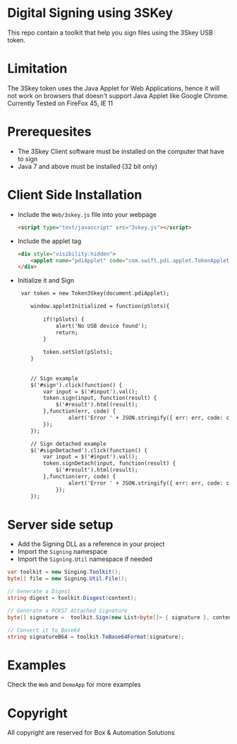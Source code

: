 Digital Signing using 3SKey
===========================
This repo contain a toolkit that help you sign files using the 3Skey USB token.

# Limitation
The 3Skey token uses the Java Applet for Web Applications, hence it will not work on browsers that doesn't support Java Applet like Google Chrome.
Currently Tested on FireFox 45, IE 11

# Prerequesites 
- The 3Skey Client software must be installed on the computer that have to sign
- Java 7 and above must be installed (32 bit only) 

# Client Side Installation
- Include the `Web/3skey.js` file into your webpage
   
    ```html
    <script type="text/javascript" src="3skey.js"></script>
    ```
    
- Include the applet tag
    
    ```html
    <div style="visibility:hidden">
        <applet name="pdiApplet" code="com.swift.pdi.applet.TokenApplet" archive="pdiapplet.jar"> </applet>
    </div>
    ```
- Initialize it and Sign

    ```html
     var token = new Token3Skey(document.pdiApplet);

        window.appletInitialized = function(pSlots){            
            
            if(!pSlots) {
                alert('No USB device found');   
                return;         
            }
                        
            token.setSlot(pSlots);
        }
        
        
        // Sign example
        $('#sign').click(function() {
            var input = $('#input').val();            
            token.sign(input, function(result) {
                $('#result').html(result);
            },function(err, code) {
                    alert('Error ' + JSON.stringify({ err: err, code: code }));
            });
        });

        // Sign detached example
        $('#signDetached').click(function() {
            var input = $('#input').val();            
            token.signDetach(input, function(result) {
                $('#result').html(result);
            },function(err, code) {
                    alert('Error ' + JSON.stringify({ err: err, code: code }));
                });
        });
    ```

# Server side setup
- Add the Signing DLL as a reference in your project
- Import the `Signing` namespace
- Import the `Signing.Util` namespace if needed

```cs
var toolkit = new Singing.Toolkit();
byte[] file = new Signing.Util.File();

// Generate a Digest
string digest = toolkit.Disgest(content);

// Generate a PCKS7 Attached Signature
byte[] signature =  toolkit.Sign(new List<byte[]> { signature }, content);

// Convert it to Base64
string signatureB64 = toolkit.ToBase64Format(signature);
```

# Examples 
Check the `Web` and `DemoApp` for more examples

# Copyright
All copyright are reserved for Box & Automation Solutions